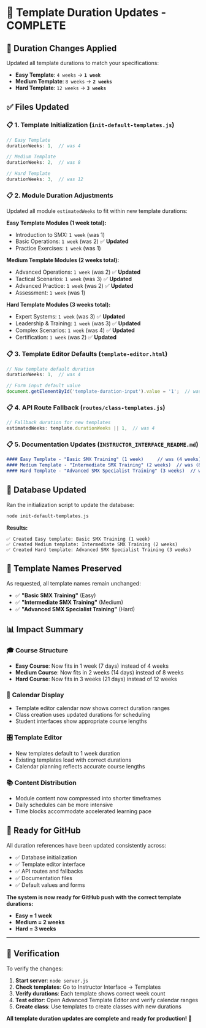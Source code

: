 # 📅 Template Duration Updates - COMPLETE

## 🎯 **Duration Changes Applied**

Updated all template durations to match your specifications:

- **Easy Template**: `4 weeks` → **`1 week`**
- **Medium Template**: `8 weeks` → **`2 weeks`**  
- **Hard Template**: `12 weeks` → **`3 weeks`**

## ✅ **Files Updated**

### 📋 **1. Template Initialization (`init-default-templates.js`)**
```javascript
// Easy Template
durationWeeks: 1,  // was 4

// Medium Template  
durationWeeks: 2,  // was 8

// Hard Template
durationWeeks: 3,  // was 12
```

### 📋 **2. Module Duration Adjustments**
Updated all module `estimatedWeeks` to fit within new template durations:

**Easy Template Modules (1 week total):**
- Introduction to SMX: `1 week` (was 1)
- Basic Operations: `1 week` (was 2) ✅ **Updated**
- Practice Exercises: `1 week` (was 1)

**Medium Template Modules (2 weeks total):**
- Advanced Operations: `1 week` (was 2) ✅ **Updated**
- Tactical Scenarios: `1 week` (was 3) ✅ **Updated**
- Advanced Practice: `1 week` (was 2) ✅ **Updated**
- Assessment: `1 week` (was 1)

**Hard Template Modules (3 weeks total):**
- Expert Systems: `1 week` (was 3) ✅ **Updated**
- Leadership & Training: `1 week` (was 3) ✅ **Updated**
- Complex Scenarios: `1 week` (was 4) ✅ **Updated**
- Certification: `1 week` (was 2) ✅ **Updated**

### 📋 **3. Template Editor Defaults (`template-editor.html`)**
```javascript
// New template default duration
durationWeeks: 1,  // was 4

// Form input default value
document.getElementById('template-duration-input').value = '1';  // was '4'
```

### 📋 **4. API Route Fallback (`routes/class-templates.js`)**
```javascript
// Fallback duration for new templates
estimatedWeeks: template.durationWeeks || 1,  // was 4
```

### 📋 **5. Documentation Updates (`INSTRUCTOR_INTERFACE_README.md`)**
```markdown
#### Easy Template - "Basic SMX Training" (1 week)     // was (4 weeks)
#### Medium Template - "Intermediate SMX Training" (2 weeks)  // was (8 weeks)  
#### Hard Template - "Advanced SMX Specialist Training" (3 weeks)  // was (12 weeks)
```

## 🔄 **Database Updated**

Ran the initialization script to update the database:
```bash
node init-default-templates.js
```

**Results:**
```
✅ Created Easy template: Basic SMX Training (1 week)
✅ Created Medium template: Intermediate SMX Training (2 weeks)
✅ Created Hard template: Advanced SMX Specialist Training (3 weeks)
```

## 🎯 **Template Names Preserved**

As requested, all template names remain unchanged:
- ✅ **"Basic SMX Training"** (Easy)
- ✅ **"Intermediate SMX Training"** (Medium)
- ✅ **"Advanced SMX Specialist Training"** (Hard)

## 📊 **Impact Summary**

### 🎓 **Course Structure**
- **Easy Course**: Now fits in 1 week (7 days) instead of 4 weeks
- **Medium Course**: Now fits in 2 weeks (14 days) instead of 8 weeks
- **Hard Course**: Now fits in 3 weeks (21 days) instead of 12 weeks

### 📅 **Calendar Display**
- Template editor calendar now shows correct duration ranges
- Class creation uses updated durations for scheduling
- Student interfaces show appropriate course lengths

### 🎛️ **Template Editor**
- New templates default to 1 week duration
- Existing templates load with correct durations
- Calendar planning reflects accurate course lengths

### 📚 **Content Distribution**
- Module content now compressed into shorter timeframes
- Daily schedules can be more intensive
- Time blocks accommodate accelerated learning pace

## 🚀 **Ready for GitHub**

All duration references have been updated consistently across:
- ✅ Database initialization
- ✅ Template editor interface  
- ✅ API routes and fallbacks
- ✅ Documentation files
- ✅ Default values and forms

**The system is now ready for GitHub push with the correct template durations:**
- **Easy = 1 week**
- **Medium = 2 weeks** 
- **Hard = 3 weeks**

---

## 🧪 **Verification**

To verify the changes:
1. **Start server**: `node server.js`
2. **Check templates**: Go to Instructor Interface → Templates
3. **Verify durations**: Each template shows correct week count
4. **Test editor**: Open Advanced Template Editor and verify calendar ranges
5. **Create class**: Use templates to create classes with new durations

**All template duration updates are complete and ready for production! 🎉**